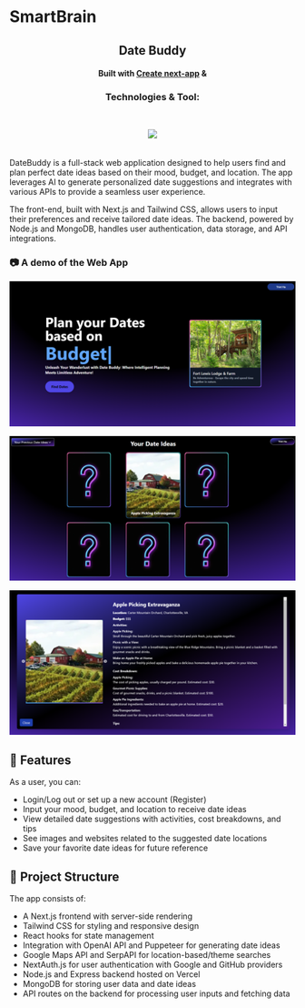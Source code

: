 # SmartBrain

<div align="center">
    <h2>Date Buddy</h1>
        <h4>
            Built with <a href="[https://create-react-app.dev/](https://nextjs.org/)">Create next-app</a> &
        </h4>
</div>


<h3 align='center'>Technologies & Tool:</h3>
<br/>

<p align="center">
  <a href="https://skillicons.dev">
    <img src="https://skillicons.dev/icons?i=ts,nextjs,react,nodejs,mongodb,tailwind" />
  </a>
</p>

</br>
DateBuddy is a full-stack web application designed to help users find and plan perfect date ideas based on their mood, budget, and location.
 The app leverages AI to generate personalized date suggestions and integrates with various APIs to provide a seamless user experience.

The front-end, built with Next.js and Tailwind CSS, allows users to input their preferences and receive tailored date ideas. 
The backend, powered by Node.js and MongoDB, handles user authentication, data storage, and API integrations.

### :camera: A demo of the Web App
<p align="center">
<img src="DemoImg.png" ">
</p>
<p align="center">
<img src="DemoImg2.png" ">
</p>
<p align="center">
<img src="DemoImg3.png" ">
</p>

## :key: Features
As a user, you can:

- Login/Log out or set up a new account (Register)
- Input your mood, budget, and location to receive date ideas
- View detailed date suggestions with activities, cost breakdowns, and tips
- See images and websites related to the suggested date locations
- Save your favorite date ideas for future reference

## :hammer: Project Structure

The app consists of:

- A Next.js frontend with server-side rendering
- Tailwind CSS for styling and responsive design
- React hooks for state management
- Integration with OpenAI API and Puppeteer for generating date ideas
- Google Maps API and SerpAPI for location-based/theme searches
- NextAuth.js for user authentication with Google and GitHub providers
- Node.js and Express backend hosted on Vercel
- MongoDB for storing user data and date ideas
- API routes on the backend for processing user inputs and fetching data
